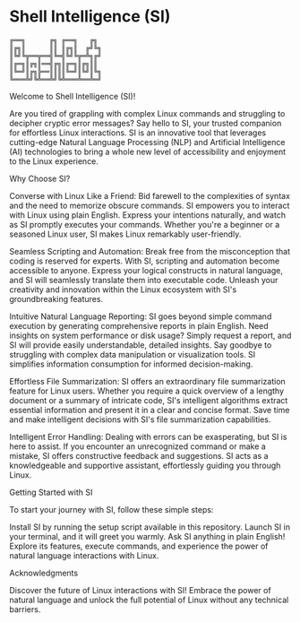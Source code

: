 # Shell Intelligence (SI) 


    ╔══╗      ╔╗ ╔══╗   ╔╗
    ║╔╗║      ║║ ║╔╗║  ╔╝╚╗
    ║╚╝╚╦══╦══╣╚═╣╚╝╚╦═╩╗╔╝
    ║╔═╗║╔╗║══╣╔╗║╔═╗║╔╗║║
    ║╚═╝║╔╗╠══║║║║╚═╝║╚╝║╚╗
    ╚═══╩╝╚╩══╩╝╚╩═══╩══╩═╝    


Welcome to Shell Intelligence (SI)!

Are you tired of grappling with complex Linux commands and struggling to decipher cryptic error messages? Say hello to SI, your trusted companion for effortless Linux interactions. SI is an innovative tool that leverages cutting-edge Natural Language Processing (NLP) and Artificial Intelligence (AI) technologies to bring a whole new level of accessibility and enjoyment to the Linux experience.

Why Choose SI?

  Converse with Linux Like a Friend: Bid farewell to the complexities of syntax and the need to memorize obscure commands. SI empowers you to interact with Linux using plain English. Express your intentions naturally, and watch as SI promptly executes your commands. Whether you're a beginner or a seasoned Linux user, SI makes Linux remarkably user-friendly.

  Seamless Scripting and Automation: Break free from the misconception that coding is reserved for experts. With SI, scripting and automation become accessible to anyone. Express your logical constructs in natural language, and SI will seamlessly translate them into executable code. Unleash your creativity and innovation within the Linux ecosystem with SI's groundbreaking features.

  Intuitive Natural Language Reporting: SI goes beyond simple command execution by generating comprehensive reports in plain English. Need insights on system performance or disk usage? Simply request a report, and SI will provide easily understandable, detailed insights. Say goodbye to struggling with complex data manipulation or visualization tools. SI simplifies information consumption for informed decision-making.

  Effortless File Summarization: SI offers an extraordinary file summarization feature for Linux users. Whether you require a quick overview of a lengthy document or a summary of intricate code, SI's intelligent algorithms extract essential information and present it in a clear and concise format. Save time and make intelligent decisions with SI's file summarization capabilities.

   Intelligent Error Handling: Dealing with errors can be exasperating, but SI is here to assist. If you encounter an unrecognized command or make a mistake, SI offers constructive feedback and suggestions. SI acts as a knowledgeable and supportive assistant, effortlessly guiding you through Linux.

Getting Started with SI

To start your journey with SI, follow these simple steps:

   Install SI by running the setup script available in this repository.
   Launch SI in your terminal, and it will greet you warmly.
   Ask SI anything in plain English! Explore its features, execute commands, and experience the power of natural language interactions with Linux.

Acknowledgments

Discover the future of Linux interactions with SI! Embrace the power of natural language and unlock the full potential of Linux without any technical barriers.
